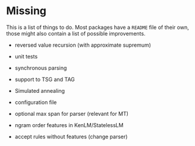 # Missing

This is a list of things to do.
Most packages have a `README` file of their own, those might also contain a list of possible improvements.

* reversed value recursion (with approximate supremum)
* unit tests
* synchronous parsing
* support to TSG and TAG
* Simulated annealing 
* configuration file

* optional max span for parser (relevant for MT)
* ngram order features in KenLM/StatelessLM
* accept rules without features (change parser)

